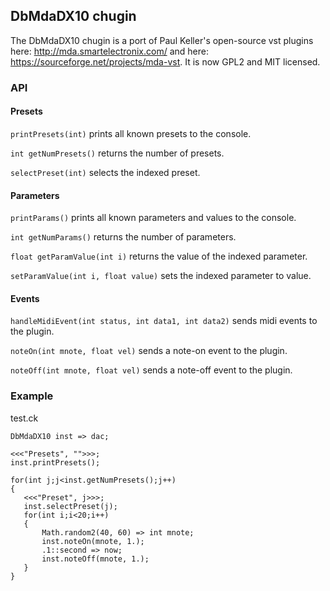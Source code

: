 ## DbMdaDX10 chugin

The DbMdaDX10 chugin is a port of Paul Keller's open-source
vst plugins here: http://mda.smartelectronix.com/ and
here: https://sourceforge.net/projects/mda-vst. It is
now GPL2 and MIT licensed.

### API

#### Presets

`printPresets(int)` prints all known presets to the console.

`int getNumPresets()` returns the number of presets.
 
`selectPreset(int)` selects the indexed preset.

#### Parameters

`printParams()` prints all known parameters and values to the console.

`int getNumParams()` returns the number of parameters.

`float getParamValue(int i)` returns the value of the indexed parameter.

`setParamValue(int i, float value)` sets the indexed parameter to value.

#### Events

`handleMidiEvent(int status, int data1, int data2)` sends midi events to the plugin.

`noteOn(int mnote, float vel)` sends a note-on event to the plugin.

`noteOff(int mnote, float vel)` sends a note-off event to the plugin.

### Example

test.ck

 ```ck
DbMdaDX10 inst => dac;

<<<"Presets", "">>>;
inst.printPresets();

for(int j;j<inst.getNumPresets();j++)
{
    <<<"Preset", j>>>;
    inst.selectPreset(j);
    for(int i;i<20;i++)
    {
        Math.random2(40, 60) => int mnote;
        inst.noteOn(mnote, 1.);
        .1::second => now;
        inst.noteOff(mnote, 1.);
    }
}
```

